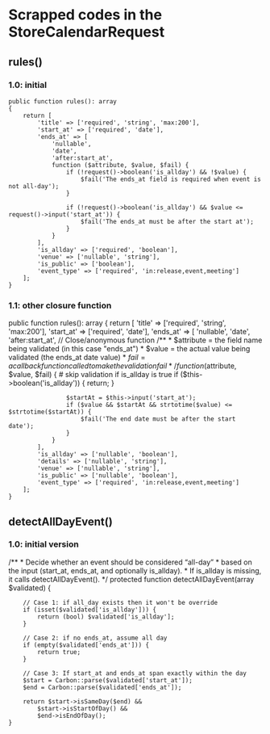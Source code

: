# Scrapped codes in the StoreCalendarRequest

## rules()
### 1.0: initial
    public function rules(): array
    {
        return [
            'title' => ['required', 'string', 'max:200'],
            'start_at' => ['required', 'date'],
            'ends_at' => [
                'nullable',
                'date',
                'after:start_at',
                function ($attribute, $value, $fail) {
                    if (!request()->boolean('is_allday') && !$value) {
                        $fail('The ends_at field is required when event is not all-day');
                    }

                    if (!request()->boolean('is_allday') && $value <= request()->input('start_at')) {
                        $fail('The ends_at must be after the start at');
                    }
                }
            ],
            'is_allday' => ['required', 'boolean'],
            'venue' => ['nullable', 'string'],
            'is_public' => ['boolean'],
            'event_type' => ['required', 'in:release,event,meeting']
        ];
    }
### 1.1: other closure function 
   public function rules(): array
    {
        return [
            'title' => ['required', 'string', 'max:200'],
            'start_at' => ['required', 'date'],
            'ends_at' => [
                'nullable',
                'date',
                'after:start_at',
                // Close/anonymous function
                /**
                 * $attribute = the field name being validated (in this case "ends_at")
                 * $value = the actual value being validated (the ends_at date value)
                 * $fail = a callback function called to make the validation fail
                 */
                function ($attribute, $value, $fail) {
                    # skip validation if is_allday is true 
                    if ($this->boolean('is_allday')) {
                        return;
                    }

                    $startAt = $this->input('start_at');
                    if ($value && $startAt && strtotime($value) <= $strtotime($startAt)) {
                        $fail('The end date must be after the start date');
                    }
                }
            ],
            'is_allday' => ['nullable', 'boolean'],
            'details' => ['nullable', 'string'],
            'venue' => ['nullable', 'string'],
            'is_public' => ['nullable', 'boolean'],
            'event_type' => ['required', 'in:release,event,meeting']
        ];
    }

## detectAllDayEvent()
### 1.0: initial version
  /**
     * Decide whether an event should be considered “all-day” 
     * based on the input (start_at, ends_at, and optionally is_allday).
     * If is_allday is missing, it calls detectAllDayEvent().
     */
    protected function detectAllDayEvent(array $validated)
    {

        // Case 1: if all_day exists then it won't be override
        if (isset($validated['is_allday'])) {
            return (bool) $validated['is_allday'];
        }

        // Case 2: if no ends_at, assume all day 
        if (empty($validated['ends_at'])) {
            return true;
        }

        // Case 3: If start_at and ends_at span exactly within the day 
        $start = Carbon::parse($validated['start_at']);
        $end = Carbon::parse($validated['ends_at']);

        return $start->isSameDay($end) &&
            $start->isStartOfDay() &&
            $end->isEndOfDay();
    }